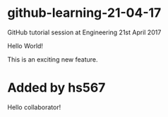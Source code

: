 # github-learning-21-04-17
GitHub tutorial session at Engineering 21st April 2017

Hello World!

This is an exciting new feature.


# Added by hs567
Hello collaborator!
